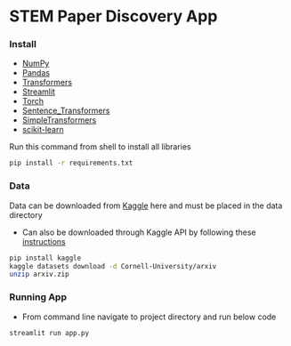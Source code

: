 # STEM Paper Discovery App

### Install
- [NumPy](http://www.numpy.org/)
- [Pandas](http://pandas.pydata.org)
- [Transformers](https://huggingface.co/transformers/)
- [Streamlit](https://docs.streamlit.io/en/stable/)
- [Torch](https://pytorch.org/docs/stable/index.html)
- [Sentence_Transformers](https://www.sbert.net/)
- [SimpleTransformers](https://github.com/ThilinaRajapakse/simpletransformers)
- [scikit-learn](http://scikit-learn.org/stable/)

Run this command from shell to install all libraries

```bash
pip install -r requirements.txt
```

### Data
Data can be downloaded from [Kaggle](https://www.kaggle.com/Cornell-University/arxiv) here and must be placed in the data directory

- Can also be downloaded through Kaggle API by following these [instructions](https://github.com/Kaggle/kaggle-api)

```bash
pip install kaggle
kaggle datasets download -d Cornell-University/arxiv
unzip arxiv.zip
```
### Running App
- From command line navigate to project directory and run below code

```bash
streamlit run app.py
```
